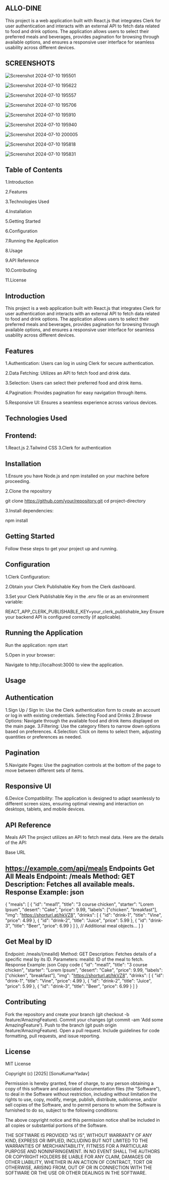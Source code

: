 ALLO-DINE
-----------------------------------

This project is a web application built with React.js that integrates Clerk for user authentication and interacts with an external API to fetch data related to food and drink options. The application allows users to select their preferred meals and beverages, provides pagination for browsing through available options, and ensures a responsive user interface for seamless usability across different devices.


SCREENSHOTS
--------------------------------------------------------------------------------------------------


![Screenshot 2024-07-10 195501](https://github.com/SonuYadav12/Allo/assets/101589973/70e8d08c-7145-4b84-8774-3fcc727d3e49)

![Screenshot 2024-07-10 195622](https://github.com/SonuYadav12/Allo/assets/101589973/3926ebb1-6fbe-475d-820d-164801df6d9e)

![Screenshot 2024-07-10 195557](https://github.com/SonuYadav12/Allo/assets/101589973/e6895834-f315-4c02-b388-2b3c2449112f)

![Screenshot 2024-07-10 195706](https://github.com/SonuYadav12/Allo/assets/101589973/d0abb4e1-0762-4545-8050-e6344b51fb45)

![Screenshot 2024-07-10 195910](https://github.com/SonuYadav12/Allo/assets/101589973/bd26f825-33c8-4b66-a29b-f571306ec5ef)

![Screenshot 2024-07-10 195940](https://github.com/SonuYadav12/Allo/assets/101589973/6266f9e5-5738-4de2-9277-692c9a40cc29)

![Screenshot 2024-07-10 200005](https://github.com/SonuYadav12/Allo/assets/101589973/88746ae4-7d60-4a77-87be-faefa0b131f4)

![Screenshot 2024-07-10 195818](https://github.com/SonuYadav12/Allo/assets/101589973/6a5951d1-5daf-4bbd-b5b9-43290a1503cc)

![Screenshot 2024-07-10 195831](https://github.com/SonuYadav12/Allo/assets/101589973/6949b52b-5db1-48b9-bd79-3092d4959535)


Table of Contents
-----------------------------------
1.Introduction

2.Features

3.Technologies Used

4.Installation

5.Getting Started

6.Configuration

7.Running the Application

8.Usage

9.API Reference

10.Contributing

11.License

Introduction
------------------------------------------------------------------------------------------------
This project is a web application built with React.js that integrates Clerk for user authentication and interacts with an external API to fetch data related to food and drink options. The application allows users to select their preferred meals and beverages, provides pagination for browsing through available options, and ensures a responsive user interface for seamless usability across different devices.

Features
------------------------------------------------------------------------------------------------

1.Authentication: Users can log in using Clerk for secure authentication.

2.Data Fetching: Utilizes an API to fetch food and drink data.

3.Selection: Users can select their preferred food and drink items.

4.Pagination: Provides pagination for easy navigation through items.

5.Responsive UI: Ensures a seamless experience across various devices.
 
Technologies Used
-----------------------------------------------------------------------------------------------

Frontend:
--------------------
1.React.js
2.Tailwind CSS
3.Clerk for authentication

Installation
------------------------------------------------------------------------------------------------
1.Ensure you have Node.js and npm installed on your machine before proceeding.

2.Clone the repository

git clone https://github.com/your/repository.git
cd project-directory

3.Install dependencies: 

npm install


Getting Started
------------------------------------------------------------------------------------------------
Follow these steps to get your project up and running.

Configuration
------------------------------------------------------------------------------------------------

1.Clerk Configuration:

2.Obtain your Clerk Publishable Key from the Clerk dashboard.

3.Set your Clerk Publishable Key in the .env file or as an environment variable:

REACT_APP_CLERK_PUBLISHABLE_KEY=your_clerk_publishable_key
Ensure your backend API is configured correctly (if applicable).

Running the Application
------------------------------------------------------------------------------------------------

Run the application:
npm start

5.Open in your browser:

Navigate to http://localhost:3000 to view the application.

Usage
------------------------------------------------------------------------------------------------

Authentication
--------------------
1.Sign Up / Sign In: Use the Clerk authentication form to create an account or log in with existing credentials.
Selecting Food and Drinks
2.Browse Options: Navigate through the available food and drink items displayed on the main page.
3.Filtering: Use the category filters to narrow down options based on preferences.
4.Selection: Click on items to select them, adjusting quantities or preferences as needed.

Pagination
--------------------
5.Navigate Pages: Use the pagination controls at the bottom of the page to move between different sets of items.

Responsive UI
--------------------
6.Device Compatibility: The application is designed to adapt seamlessly to different screen sizes, ensuring optimal viewing and interaction on desktops, tablets, and mobile devices.


API Reference
------------------------------------------------------------------------------------------------

Meals API
The project utilizes an API to fetch meal data. Here are the details of the API:

Base URL

https://example.com/api/meals
Endpoints
Get All Meals
Endpoint: /meals
Method: GET
Description: Fetches all available meals.
Response Example:
json
--------------------

{
  "meals": [
    {
      "id": "meal1",
      "title": "3 course chicken",
      "starter": "Lorem Ipsum",
      "desert": "Cake",
      "price": 9.99,
      "labels": ["chicken", "breakfast"],
      "img": "https://shorturl.at/hkVZ8",
      "drinks": [
        { "id": "drink-1", "title": "Vine", "price": 4.99 },
        { "id": "drink-2", "title": "Juice", "price": 5.99 },
        { "id": "drink-3", "title": "Beer", "price": 6.99 }
      ]
    },
    // Additional meal objects...
  ]
}

Get Meal by ID
-----------------------
Endpoint: /meals/{mealId}
Method: GET
Description: Fetches details of a specific meal by its ID.
Parameters:
mealId: ID of the meal to fetch.
Response Example:
json
Copy code
{
  "id": "meal1",
  "title": "3 course chicken",
  "starter": "Lorem Ipsum",
  "desert": "Cake",
  "price": 9.99,
  "labels": ["chicken", "breakfast"],
  "img": "https://shorturl.at/hkVZ8",
  "drinks": [
    { "id": "drink-1", "title": "Vine", "price": 4.99 },
    { "id": "drink-2", "title": "Juice", "price": 5.99 },
    { "id": "drink-3", "title": "Beer", "price": 6.99 }
  ]
}

Contributing
------------------------------------------------------------------------------------------------

Fork the repository and create your branch (git checkout -b feature/AmazingFeature).
Commit your changes (git commit -am 'Add some AmazingFeature').
Push to the branch (git push origin feature/AmazingFeature).
Open a pull request.
Include guidelines for code formatting, pull requests, and issue reporting.

License
------------------------------------------------------------------------------------------------

MIT License

Copyright (c) [2025] [SonuKumarYadav]

Permission is hereby granted, free of charge, to any person obtaining a copy
of this software and associated documentation files (the "Software"), to deal
in the Software without restriction, including without limitation the rights
to use, copy, modify, merge, publish, distribute, sublicense, and/or sell
copies of the Software, and to permit persons to whom the Software is
furnished to do so, subject to the following conditions:

The above copyright notice and this permission notice shall be included in all
copies or substantial portions of the Software.

THE SOFTWARE IS PROVIDED "AS IS", WITHOUT WARRANTY OF ANY KIND, EXPRESS OR
IMPLIED, INCLUDING BUT NOT LIMITED TO THE WARRANTIES OF MERCHANTABILITY,
FITNESS FOR A PARTICULAR PURPOSE AND NONINFRINGEMENT. IN NO EVENT SHALL THE
AUTHORS OR COPYRIGHT HOLDERS BE LIABLE FOR ANY CLAIM, DAMAGES OR OTHER
LIABILITY, WHETHER IN AN ACTION OF CONTRACT, TORT OR OTHERWISE, ARISING FROM,
OUT OF OR IN CONNECTION WITH THE SOFTWARE OR THE USE OR OTHER DEALINGS IN THE
SOFTWARE.
